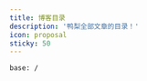 ```yaml
---
title: 博客目录
description: '鸭梨全部文章的目录！'
icon: proposal
sticky: 50
---
```


```component Catalog
base: /
```
